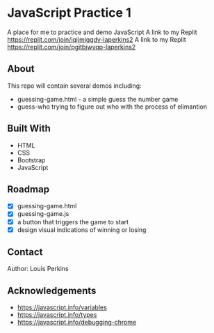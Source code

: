 # JavaScript Practice 1

A place for me to practice and demo JavaScript
A link to my Replit https://replit.com/join/iqijmiggdv-laperkins2
A link to my Replit https://replit.com/join/pgitbjwvqp-laperkins2

## About

This repo will contain several demos including:

- guessing-game.html - a simple guess the number game
- guess-who trying to figure out who with the process of elimantion

## Built With

- HTML
- CSS
- Bootstrap
- JavaScript

## Roadmap

- [x] guessing-game.html
- [x] guessing-game.js
- [x] a button that triggers the game to start
- [x] design visual indications of winning or losing

## Contact

Author: Louis Perkins

## Acknowledgements

- https://javascript.info/variables
- https://javascript.info/types
- https://javascript.info/debugging-chrome
